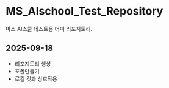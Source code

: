 # MS_AIschool_Test_Repository
마소 AI스쿨 테스트용 더미 리포지토리. 

## 2025-09-18
- 리포지토리 생성
- 포폴만들기
- 로컬 깃과 상호작용


